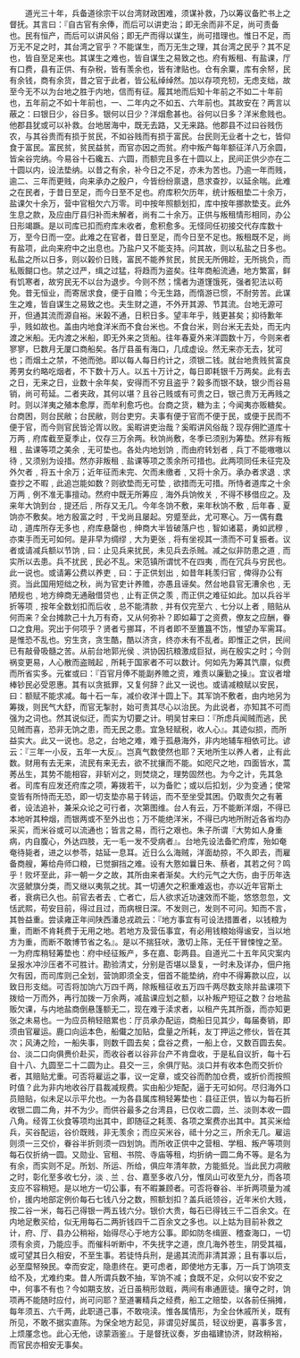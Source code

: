 <!-- { "loadSidebar": true } -->
　　道光三十年，兵备道徐宗干以台湾财政困难，须谋补救，乃以筹议备贮书上之督抚。其言曰：『自古官有余俸，而后可以讲吏治；即无余而非不足，尚可责备也。民有恒产，而后可以讲风俗；即无产而得以谋生，尚可措理也。惟日不足，而万无不足之时，其台湾之官乎？不能谋生，而万无生之理，其台湾之民乎？其不足也，皆自至足来也。其谋生之难也，皆自谋生之易致之也。府有叛租、有盐课，厅有口费，县有正供、有杂税，皆有羡余也，皆有津贴也。仓有余粟，库有余帑，民有余钱，商有余货，昔之官于此者，皆公私绰绰然。加以存项充牣，无虑支绌，故至今无不以为台地之胜于内地，信而有征。履其地而后知十年前之不如二十年前也，五年前之不如十年前也，一、二年内之不如五、六年前也。其故安在？两言以蔽之：曰银日少，谷日多。银何以日少？洋烟愈甚也。谷何以日多？洋米愈贱也。他郡县犹或可以补救。台地居海中，既无去路，又无来路。他郡县不过曰谷贱伤农，与其谷贵而有损于贫民，不如谷贱而有损于富民。台民则无业者十之七，皆仰食于富民。富民贫，贫民益贫，而官亦因之而贫。府中叛产每年额征洋八万余圆，皆籴谷完纳。今易谷十石纔五、六圆，而额完且多在十圆以上，民间正供少亦在二十圆以内，设法垫纳。以昔之有余，补今日之不足，亦未为苦也。乃逾一年而贱，逾二、三年而更贱，向来承办之殷户，今皆纷纷禀退，恳求查抄，以延余喘。此难之在民者，于昔日至足，而今日至不足也。府库积欠历年，统计叛租垫二十余万，盐课欠十余万，营中官租欠六万零。司中按年照额划扣，库中按年挪款垫支。此外生息之款，及应由厅县归补而未解者，尚有二十余万。正供与叛租情形相同，办公日形竭蹶。是以司库已扣而府库未收者，愈积愈多。无怪同任初接交代存库数十万，至今日而一空。此难之在官者，昔日至足，而今日至不足也。叛租既不足，尚有盐项，此向来府中之出息也。乃盐户又不能支持。问其故，则以私盐之日多也。私盐之所以日多，则以榖价日贱，富民不能养贫民，贫民无所佣趁，无所挑负，而私贩餬口也。禁之过严，缉之过猛，将趋而为盗矣。往年商船流通，地方繁富，鲜有饥寒者，故穷民无不以台为退步。今则不然；懦者为道馑饿死，强者犯法以苟免。昔无恒业，而寄居求食，便于自赡；今无生路，而惰游已惯，不耐劳苦。此谋生之难，皆自谋生之易致之也。夫生财之道，不外开其源、节其流。台地无源可开，但通其流而源自裕。米榖不通，日积日多。望丰年乎，贱更甚矣；抑待歉年乎，贱如故也。盖由内地食洋米而不食台米也。不食台米，则台米无去处，而无内渡之米船。无内渡之米船，即无外来之货船。往年春夏外来洋圆数十万，今则来者寥寥，巳数月无厦口商船矣。各厅县虽有海口，几成虚设。然无来亦无去，犹可也；而烟土之禁，不弛而弛。即以每人每日约计之，须银二钱。就台地贵贱贫富良莠男女约略吃烟者，不下数十万人。以五十万计之，每日即耗银千万两矣。此有去之日，无来之日，业数十余年矣，安得而不穷且盗乎？榖多而银不缺，银少而谷易销，尚可苟延。二者夹政，其何以堪？且谷己贱或有可贵之日，银己贵万无再贱之时。则以洋夷之殖本愈厚，而牟利愈巧也。台商之货，糖为主；今闻夷亦贩糖矣。台商困，则台民敝；台民敝，则台吏穷。夫事有便于官而不便于民，或便于民而不便于官，而今则官民皆沦胥以败。奚暇讲吏治哉？奚暇讲风俗哉？现存佣贮道库十万两﹐府库截至夏季止，仅存三万余两。秋饷尚敷，冬季已须别为筹垫。然非有叛租﹑盐课等项之美余﹐无可垫也。各处内地划饷﹐而由府转划者﹐兵丁不能嗷嗷以待﹐又须别为设措。然亦非叛租﹑盐课等项之羡余所可措也。此两项同任未征完及外欠者﹐将五十余万；近年征而未完、欠而未缴者﹐又将十余万。承办者求退﹑求查抄之不暇﹐此追岂能如数？则欲垫而无可垫﹐欲措而无可措。所恃者道库之十余万两﹐例不准无事擅动。然府中既无所筹应﹐海外兵饷攸关﹐不得不移借应之。及来年大饷到台﹐提还后﹐所存又无几。今年冬饷不敷，来年秋饷不敷﹐后年春﹑夏饷亦不敷矣。地方殷富之时﹐干戈尚且屡起。穷蹙至此，尤可寒心。万一偶有蠢动﹐道库所存无多也﹐府库悬罄也﹐绅商大半皆破落户也﹐智如诸葛，勇如武穆﹐亦束手而无可如何。是非早为绸缪﹐大为更张﹐将有坐视其一溃而不可复振者。议者或请减兵额以节饷﹐曰：止见兵来扰民，未见兵去杀贼。减之似非防患之道﹐而实所以去患。兵不扰民﹐民必不乱。宋范镇所谓忧不在四夷﹐而在冗兵与穷民也。此一说也。或请筹公费以养吏﹐曰：于正供划出﹐如昔年耗羡归官﹐俾得办公有资。当此国用短绌之秋，尚为官吏计养赡，亦愚且诬矣。然台地县官无漕余也﹐无陋规也﹐地方绅商无通融借贷也﹐止有正供之羡﹐而正供之难征如此。加以兵谷半折等项﹐按年全数划扣而后收﹐总不能清款﹐并有仅完至六﹑七分以上者﹐赔贴从何而来？全台摊款己十九万有奇，又从何弥补？即如幕丁之资费，僚友之应酬，眷口之食用。究出于何项乎？贤者亏挪耳，不肖者即不至簠簋不饬，惟望办军需耳。是惟恐不乱也。穷生贪，贪生酷，酷以济贪，终亦未有不乱者。即惟正之供，民间已有敲骨吸髓之苦。从前台地郭光侯﹑洪协因抗粮激成巨狱，尚在殷实之时；今则祸变更易，人心散而盗贼起﹐所耗于国家者不可以数计。何如先为筹其饩廪，似费而所省实多。元崔或曰：『百官月俸不能副养赡之资，难责以廉勤之操』。宜议者增棒钞民必受恩惠。其有以贪抵罪，又复何辞？此又一说也。或请减粮赋以安民，曰：额赋不能求减。每十石一车，减价收洋十圆上下。其军饷不敷者，由内地另为筹拨，则民气大舒，而官无掣肘，始可责其尽心以治民。为此说者，亦知其不可而强为之词也。然其说似迂，而实为切要之计。明吴甘来曰：『所虑兵闻贼而逃，民见贼而喜，恐非无饷之患，而无民之患。宜急轻赋税，收人心』。其迹似损，而所益实大。此又一说也。总之，台地之难，难于孤悬海外，非内地辅车相依可比。谚云：『三年一小反，五年一大反』。岂真气数使然也耶？天地所生以养人者，止有此数。财用有去无来，流民有来无去，欲不扰攘而不能。如咫尺之地，四面皆水，蒿莠丛生，其势不能相容，非斩刈之，则焚烧之，理势固然也。为今之计，先其急者。司库有应发还府库之项，筹拨若干，以为备贮；或以后扣划，少为变通；使常变皆有所恃而无恐，即一切支垫亦易于转运，而不至坐受其困。仍取责欠之有著者，设法追补，兼采众论之可行者，次第图维。台人有云，万不能断洋烟，不得已本地听其种烟，而银两或不至外出也；万不能绝洋米，不得已内地所附近各省均办采买，而米谷或可以流通也；皆言之易，而行之艰也。朱子所谓『大势如人身重病，内自腹心，外达四肢，无一毛一发不受病者』。台地先设法备贮府库，殆如奄奄待毙者，进之以参苓，姑延一息耳。近日么么海贼，洋面劫掠，不久即去，而雇备商艘，筹给舟师口粮，已觉摒挡之难。设有大憝如曩日朱、蔡者，其若之何？鸣乎！败坏至此，非一朝一夕之故，其所由来者渐矣。大约元气之大伤，由于历年迭次竖虩旗分类，而又继以夷氛之扰。其一切逋欠之积重难返也，亦以近年官斯土者，衰病已久也。前官去者去﹑亡者亡，后人欲求近功速效而不能，悠悠忽忽，文恬武熙，苟安目前，得过且过，而病根日深。不发则己，发则不可问。知而不言，其咎益重。尝读雍正年间陕西潘总戎疏云：『地方事宜有可设法措置者，以钱粮为重，而断不肯耗费于无用之地。若地方及营伍事宜，有必用钱粮始得谧安，当以地方为重，而断不敢博节省之名』。是以不揣狂吠，激切上陈，无任干冒悚惶之至。一为府库稍轻筹垫也：府中经征叛产，多在嘉、彰两县。自道光二十五年风灾案内呈报水冲沙压者不可胜计。勘验清丈，分别是否堪以垦复，一时未及详办，佃户拖欠有因，而司库则己全划，营饷即须全支，佃首不能垫纳，府中不得筹款以应，以致日形支绌。可否将加饷六万四千两，除叛租征收五万四千两尽数支除并盐课项下拨给一万而外，再行加拨一万余两，减盐课应划之额，以补叛产短征之数？台地盐贩欠课，与内地盐商倒悬篷额无二，现在难于渎求者，以租产先其所亟，而亦知更张之未易也。一为应员稍轻赔累也：厅员承办配运，商船日见其少，每届奏销，即须由官雇运。鹿口向运本色，船儎之加贴，盘量之所耗，友丁押运之修伙，皆在其次；风涛之险，一船失事，则数千圆去矣；盘谷之费，一船上仓，又数百圆去矣。台、淡二口向俱赉价赴买，而收谷者以谷非台产不肯盘收，于是私自议折，每十石自十八、九圆至二十二圆为止。县交一三，余俱厅贴。淡口并有收本色而交折价者，其赔贴尤重。可否将雇运之事，议一定章，或交谷而酌加仓费，或折价而按照时值？此为非内地收谷厅县裁减规费。实由船少矩配，逼于无可如何。尽归海外口员赔贴，似未足以示平允也。一为各县属库稍轻筹垫也：县征正供，皆以为每石折收银二圆二角，并不为少。而供谷最多之台湾县，已仅收二圆，兰、淡则本收一圆八角。经胥工伙食等项均出其中，即随征之耗羡、各项之案费亦出其中。其买米给兵，买谷配运，谷价既贱，非无羡余；而应买米谷，祗十分之三，所余无几。雇运则须一三交价，眷谷半折则须一四划饷。而所收正供中之营租、学租、叛产等项则每石仅折纳一圆。又勋业、官租、书院、寺庙等租，均折纳一圆二角不等。是名为有余，而实则不足。所划、所运、所给，俱应年清年款，方能抵兑。当此民力凋敝之时，彰化至多收七分，淡﹑兰﹑台、嘉至多收八分，惟凤山可收至九分，而各项支应不容稍短。是以地方一切公事，有不暇兼顾者。可否将眷谷、半折两项量为减价，援内地部定例价每石七钱八分之数，照额划扣？盖兵祇领谷，近年米价大贱，按二谷一米，每石己得银一两五钱六分。银价大贵，每石已得钱三千二百余文。在内地足敷买给，似无用每石二两折钱四千二百余文之多也。以上姑为目前补救之计，府、厅、县办公稍裕，始得尽心于地方公事。即如防冬缉匪、稽查海口，一切须有余资，乃能应手。而催科听断中，不失抚字之道，庶几海外苍生，阴受其福，或可望其日久相安，不至生事。若徒恃兵刑，是遏其流而非清其源；且有事以后，必至糜帑殃民。幸而安定，隐患终在。更可虑者，即使地方无事，万一兵丁饷项支给不及，尤难约束。昔人所谓兵数不抽，军饷不减；食既不足，众何以安不安之中，何事不有也？今如期支放，近日虽稍形敛戢，两间有串通匪徒。攘夺之时，饷项再不能随时应付，尚可问耶？至道署精兵之经费，船工之赔垫，以各前任捐摊，每年须五、六千两，此职道己事，不敢哓渎。惟各属情形，为全台休戚所关，既有所见，不敢不据实直陈。为保全地方起见，非谓见好属员，轻议纷更，喜事多言，上烦厪念也。此心无他，谅蒙涵鉴』。于是督抚议奏，岁由福建协济，财政稍裕，而官民亦相安无事矣。
